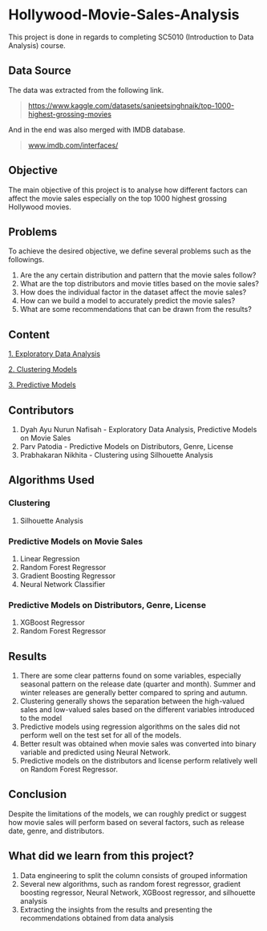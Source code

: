 # Hollywood-Movie-Sales-Analysis
This project is done in regards to completing SC5010 (Introduction to Data Analysis) course.

## Data Source
The data was extracted from the following link.
> https://www.kaggle.com/datasets/sanjeetsinghnaik/top-1000-highest-grossing-movies

And in the end was also merged with IMDB database.
> www.imdb.com/interfaces/

## Objective
The main objective of this project is to analyse how different factors can affect the movie sales especially on the top 1000 highest grossing Hollywood movies.

## Problems
To achieve the desired objective, we define several problems such as the followings.
1. Are the any certain distribution and pattern that the movie sales follow?
2. What are the top distributors and movie titles based on the movie sales?
3. How does the individual factor in the dataset affect the movie sales?
4. How can we build a model to accurately predict the movie sales?
5. What are some recommendations that can be drawn from the results?

## Content
[1. Exploratory Data Analysis](https://github.com/dyahnafisah/Hollywood-Movie-Sales-Analysis/blob/54699b949ebc57bfcc8b6c24ffd6a13f38020239/Exploratory%20Data%20Analysis.ipynb)

[2. Clustering Models](https://github.com/dyahnafisah/Hollywood-Movie-Sales-Analysis/blob/54699b949ebc57bfcc8b6c24ffd6a13f38020239/Clustering%20Models.ipynb)

[3. Predictive Models](https://github.com/dyahnafisah/Hollywood-Movie-Sales-Analysis/blob/54699b949ebc57bfcc8b6c24ffd6a13f38020239/Predictive%20Models.ipynb)

## Contributors
1. Dyah Ayu Nurun Nafisah - Exploratory Data Analysis, Predictive Models on Movie Sales
2. Parv Patodia - Predictive Models on Distributors, Genre, License
3. Prabhakaran Nikhita - Clustering using Silhouette Analysis

## Algorithms Used
### Clustering
1. Silhouette Analysis
### Predictive Models on Movie Sales
1. Linear Regression
2. Random Forest Regressor
3. Gradient Boosting Regressor
4. Neural Network Classifier
### Predictive Models on Distributors, Genre, License
1. XGBoost Regressor
2. Random Forest Regressor

## Results
1. There are some clear patterns found on some variables, especially seasonal pattern on the release date (quarter and month). Summer and winter releases are generally better compared to spring and autumn.
2. Clustering generally shows the separation between the high-valued sales and low-valued sales based on the different variables introduced to the model
3. Predictive models using regression algorithms on the sales did not perform well on the test set for all of the models.
4. Better result was obtained when movie sales was converted into binary variable and predicted using Neural Network.
4. Predictive models on the distributors and license perform relatively well on Random Forest Regressor.

## Conclusion
Despite the limitations of the models, we can roughly predict or suggest how movie sales will perform based on several factors, such as release date, genre, and distributors.

## What did we learn from this project?
1. Data engineering to split the column consists of grouped information
2. Several new algorithms, such as random forest regressor, gradient boosting regressor, Neural Network, XGBoost regressor, and silhouette analysis
3. Extracting the insights from the results and presenting the recommendations obtained from data analysis
